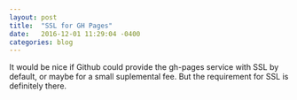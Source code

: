 ```yaml
---
layout: post
title:  "SSL for GH Pages"
date:   2016-12-01 11:29:04 -0400
categories: blog
---
```



It would be nice if Github could provide the gh-pages service with SSL by default, or maybe for a small suplemental fee. But the requirement for SSL is definitely there.

